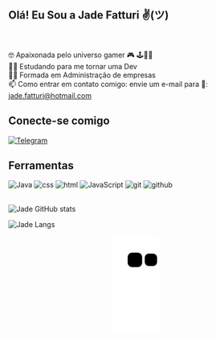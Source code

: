 <h2>Olá! Eu Sou a Jade Fatturi ✌(ツ)</h2><br>

🤓 Apaixonada pelo universo gamer 🎮 🕹️👾🧩<br>
👩‍💻 Estudando para me tornar uma Dev <br>
👩‍🎓 Formada em Administração de empresas<br>
📫 Como entrar em contato comigo: envie um e-mail para 💌: jade.fatturi@hotmail.com<br>

<h2>Conecte-se comigo</h2>

[![Telegram](https://img.shields.io/badge/Telegram-2CA5E0?style=for-the-badge&logo=telegram&logoColor=white)](https://t.me/JadeFatturi)<br>

<h2>Ferramentas</h2>

<div style="display: inline_block" valign="top" dir="auto">
<img aling= "center" alt= "Java" src="https://icongr.am/devicon/java-original.svg?size=30&color=currentColor"/>
<img aling= "center" alt= "css" src="https://icongr.am/devicon/css3-original.svg?size=30&color=currentColor"/>
<img aling= "center" alt= "html" src="https://icongr.am/devicon/html5-original.svg?size=30&color=currentColor"/>
<img aling= "center" alt= "JavaScript" src="https://icongr.am/devicon/javascript-original.svg?size=30&color=currentColor"/>
<img aling= "center" alt= "git" src="https://icongr.am/devicon/git-original.svg?size=30&color=currentColor"/>
<img aling= "center" alt= "github" src="https://icongr.am/devicon/github-original.svg?size=33&color=19b3d2"/></div><br>

![Jade GitHub stats](https://github-readme-stats.vercel.app/api?username=JadeFatturi&show_icons=true&theme=dracula) 


![Jade Langs](https://github-readme-stats.vercel.app/api/top-langs/?username=JadeFatturi&layout=compact&show_icons=true&theme=dracula&include_all_commits=true&count_private=true)

 <p align="center"><img align="center" src="https://github.com/JadeFatturi/JadeFatturi/blob/output/github-contribution-grid-snake.svg" /></p>
